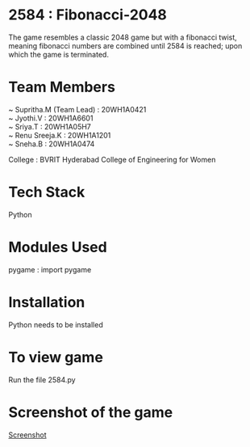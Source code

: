 # 2584 : Fibonacci-2048
The game resembles a classic 2048 game but with a fibonacci twist, meaning fibonacci numbers are combined until 2584 is reached; upon which the game is terminated.

# Team Members 
~ Supritha.M (Team Lead) : 20WH1A0421<br />
~ Jyothi.V : 20WH1A6601 <br />
~ Sriya.T : 20WH1A05H7 <br />
~ Renu Sreeja.K : 20WH1A1201 <br />
~ Sneha.B : 20WH1A0474 <br />

College : BVRIT Hyderabad College of Engineering for Women

# Tech Stack
Python 

# Modules Used
pygame : import pygame

# Installation
Python needs to be installed 

# To view game
Run the file 2584.py

# Screenshot of the game
[Screenshot](https://user-images.githubusercontent.com/90172590/175300548-e357c1dd-08ef-4c88-b72d-ca29737199ba.JPG)

